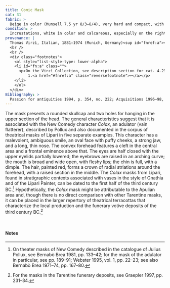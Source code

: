 ```yaml
---
title: Comic Mask
cat: 31
fabric: >
  Beige in color (Munsell 7.5 yr 8/3–8/4), very hard and compact, with many small reflective inclusions; extensive traces of polychromy over a layer of white slip; brownish red (hair), pink (complexion).
condition: >
  Incrustations, white in color and calcareous, especially on the right side of the back section. The internal surface of the two holes on either side of the head is abraded, probably due to the original presence of metal elements.
provenance: |
  Thomas Virzì, Italian, 1881–1974 (Munich, Germany)<sup id="fnref:a"><a href="#fn:a" class="footnote">a</a></sup>; by 1994–1996, Barbara and Lawrence Fleischman (New York, New York), donated to the J. Paul Getty Museum, 1996.
  <br />
  <br />
  <div class="footnotes">
    <ol style="list-style-type: lower-alpha">
    <li id="fn:a" class="">
      <p>On the Virzì Collection, see description section for cat. 4-23, n.
          1.<a href="#fnref:a" class="reversefootnote">↩</a></p>
    </li>
    </ol>
  </div>
Bibliography: >
  Passion for antiquities 1994, p. 354, no. 222; Acquisitions 1996–98, p. 67.
---
```

The mask presents a rounded skullcap and two holes for hanging in the
upper section of the head. The general characteristics suggest that it
is associated with the New Comedy character *Colax*, an adulator (vain
flatterer), described by Pollux and also documented in the corpus of
theatrical masks of Lipari in five separate examples. This character has
a malevolent, ambiguous smile, an oval face with puffy cheeks, a strong
jaw, and a long, thin nose. The convex forehead features a cleft in the
central area and a frontal eminence above that. The eyes are half closed
with the upper eyelids partially lowered; the eyebrows are raised in an
arching curve; the mouth is broad and wide open, with fleshy lips; the
chin is full, with a dimple. The hair, painted red, forms a crown of
radial striations around the forehead, with a raised section in the
middle. The *Colax* masks from Lipari, found in stratigraphic contexts
associated with vases in the style of Gnathia and of the Lipari Painter,
can be dated to the first half of the third century <span
class="smcaps">BC</span>.[^1] Hypothetically, the
*Colax* mask might be attributable to the Apulian area and, though there
is no direct comparison with other Tarentine masks, it can be placed in
the larger repertory of theatrical terracottas that characterize the
local production and the funerary votive deposits of the third century
<span class="smcaps">BC.</span>[^2]

<br />

#### Notes

[^1]: On theater masks of New Comedy described in the catalogue of
    Julius Pollux, see <span class="smcaps">Bernabò
    Brea</span> 1981, pp. 133–42; for the mask of the adulator in
    particular, see pp. 189–91; <span
    class="smcaps">Webster</span> 1995, vol. 1, pp.
    22–23; see also <span class="smcaps">Bernabò
    Brea</span> 1971–74, pp. 167–80.

[^2]: For the masks in the Tarentine funerary deposits, see <span
    class="smcaps">Graepler</span> 1997, pp. 231–34.
